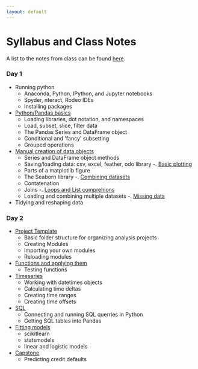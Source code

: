 ```yaml
---
layout: default
---
```


# Syllabus and Class Notes

A list to the notes from class can be found [here](https://github.com/chendaniely/2018-10-python1/tree/master/notebooks).

### Day 1

- Running python
	- Anaconda, Python, IPython, and Jupyter notebooks
	- Spyder, nteract, Rodeo IDEs
	- Installing packages
- [Python/Pandas basics](https://github.com/chendaniely/2018-10-python1/blob/master/notebooks/01-intro_pandas.ipynb)
	- Loading libraries, dot notation, and namespaces
	- Load, subset, slice, filter data
	- The Pandas Series and DataFrame object
	- Conditional and 'fancy' subsetting
	- Grouped operations
- [Manual creation of data objects](https://github.com/chendaniely/2018-10-python1/blob/master/notebooks/02-pandas_data.ipynb)
	- Series and DataFrame object methods
	- Saving/loading data: csv, excel, feather, odo library
-. [Basic plotting](https://github.com/chendaniely/2018-10-python1/blob/master/notebooks/03-plots.ipynb)
	- Parts of a matplotlib figure
	- The Seaborn library
-. [Combining datasets](https://github.com/chendaniely/2018-10-python1/blob/master/notebooks/04-concat_merge.ipynb)
	- Contatenation
	- Joins
-. [Loops and List comprehions](https://github.com/chendaniely/2018-10-python1/blob/master/notebooks/05-loops.ipynb)
	- Loading and combining multiple datasets
-. [Missing data](https://github.com/chendaniely/2018-10-python1/blob/master/notebooks/06-missing.ipynb)
- Tidying and reshaping data

### Day 2

- [Project Template](https://github.com/chendaniely/2018-10-python1/tree/master/example_project)
	- Basic folder structure for organizing analysis projects
	- Creating Modules
	- Importing your own modules
	- Reloading modules
- [Functions and applying them](https://github.com/chendaniely/2018-10-python1/blob/master/notebooks/10-apply.ipynb)
	- Testing functions
- [Timeseries](https://github.com/chendaniely/2018-10-python1/blob/master/notebooks/11-timeseries.ipynb)
	- Working with datetimes objects
	- Calculating time deltas
	- Creating time ranges
	- Creating time offsets
- [SQL](https://github.com/chendaniely/2018-10-python1/blob/master/notebooks/12-sql.ipynb)
	- Connecting and running SQL querries in Python
	- Getting SQL tables into Pandas
- [Fitting models](https://github.com/chendaniely/2018-10-python1/blob/master/notebooks/13-models.ipynb)
	- scikitlearn
	- statsmodels
	- linear and logistic models
- [Capstone](https://github.com/chendaniely/2018-10-python1/blob/master/notebooks/99-credit.ipynb)
	- Predicting credit defaults